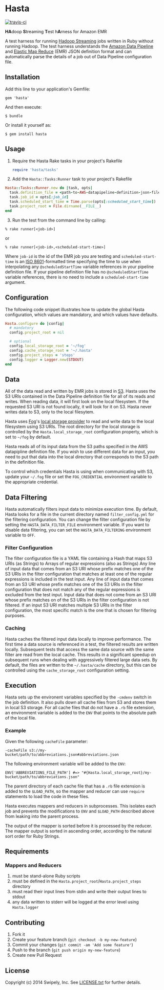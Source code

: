 # Hasta
[![travis-ci](https://travis-ci.org/swipely/hasta.png?branch=master)](https://travis-ci.org/swipely/hasta)

<b>HA</b>doop <b>S</b>treaming <b>T</b>est h<b>A</b>rness for Amazon EMR

A test harness for running [Hadoop Streaming](http://hadoop.apache.org/docs/r1.2.1/streaming.html) jobs written in Ruby without running Hadoop.
The test harness understands the [Amazon Data Pipeline](http://aws.amazon.com/datapipeline/) and [Elastic Map Reduce](http://aws.amazon.com/elasticmapreduce/) (EMR) JSON definition format and can automatically parse the details of a job out of Data Pipeline configuration file.

## Installation

Add this line to your application's Gemfile:

    gem 'hasta'

And then execute:

    $ bundle

Or install it yourself as:

    $ gem install hasta

## Usage

1. Require the Hasta Rake tasks in your project's Rakefile

   ```ruby
   require 'hasta/tasks'
   ```

2. Add the `Hasta::Tasks:Runner` task to your project's Rakefile

  ```ruby
  Hasta::Tasks::Runner.new do |task, opts|
    task.definition_file = <path-to-AWS-datapipeline-definition-json-file>
    task.job_id = opts[:job_id]
    task.scheduled_start_time = Time.parse(opts[:scheduled_start_time])
    task.project_root = File.dirname(__FILE__)
  end
```
3. Run the test from the command line by calling:

  ```
% rake runner[<job-id>]
```
  or
  ```
% rake runner[<job-id>,<scheduled-start-time>]
```
  Where `job-id` is the id of the EMR job you are testing and `scheduled-start-time` is an [ISO 8601](http://en.wikipedia.org/wiki/ISO_8601)-formatted time specifying the time to use when interpolating any `@scheduledStartTime` variable references in your pipeline definition file.
  If your pipeline definition file has no `@scheduledStartTime` variable references, there is no need to include a `scheduled-start-time` argument.

## Configuration

The following code snippet illustrates how to update the global Hasta configuration, which values are mandatory, and which values have defaults.

```ruby
Hasta.configure do |config|
  # mandatory
  config.project_root = nil

  # optional
  config.local_storage_root = '~/fog'
  config.cache_storage_root = '~/.hasta'
  config.project_steps = 'steps'
  config.logger = Logger.new(STDOUT)
end
```

## Data

All of the data read and written by EMR jobs is stored in [S3](http://aws.amazon.com/s3/).
Hasta uses the S3 URIs contained in the Data Pipeline definition file for all of its reads and writes.
When reading data, it will first look on the local filesystem.
If the requested S3 URI is not found locally, it will look for it on S3.
Hasta never writes data to S3, only to the local filesytem.

Hasta uses [Fog](http://fog.io/)'s [local storage provider](https://github.com/fog/fog/blob/master/lib/fog/local/storage.rb) to read and write data to the local filesystem using S3 URIs.
The root directory for the local storage is controlled by the `Hasta.local_storage_root` configuration property, which is set to `~/fog` by default.

Hasta reads all of its input data from the S3 paths specified in the AWS datapipline definition file.
If you wish to use different data for an input, you need to put that data into the local directory that corresponds to the S3 path in the definition file.

To control which credentials Hasta is using when communicating with S3, update your `~/.fog` file or set the `FOG_CREDENTIAL` environment variable to the appropriate credential.

## Data Filtering

Hasta automatically filters input data to minimize execution time.
By default, Hasta looks for a file in the current directory named `filter_config.yml` for the filtering configuration.
You can change the filter configuration file by setting the `HASTA_DATA_FILTER_FILE` environment variable.
If you want to disable data filtering, you can set the `HASTA_DATA_FILTERING` environment variable to `OFF`.

### Filter Configuration

The filter configuration file is a YAML file containing a Hash that maps S3 URIs (as Strings) to Arrays of regular expressions (also as Strings)
Any line of input data that comes from an S3 URI whose prefix matches one of the S3 URIs in the filter configuration that matches at least one of the regular expressions is included in the test input.
Any line of input data that comes from an S3 URI whose prefix matches one of the S3 URIs in the filter configuration that does not match any of the regular expressions is excluded from the test input.
Input data that does not come from an S3 URI whose prefix matches on of the S3 URIs in the filter configuration is not filtered.
If an input S3 URI matches multiple S3 URIs in the filter configuration, the most specific match is the one that is chosen for filtering purposes.

### Caching

Hasta caches the filtered input data locally to improve performance.
The first time a data source is referenced in a test, the filtered results are written locally.
Subsequent tests that access the same data source with the same filter are read from the local cache.
This results in a significant speedup on subsequent runs when dealing with aggressively filtered large data sets.
By default, the files are written to the `~/.hasta/cache` directory, but this can be controlled using the `cache_storage_root` configuration setting.

## Execution

Hasta sets up the environent variables specified by the `-cmdenv` switch in the job definition.
It also pulls down all cache files from S3 and stores them in local S3 storage.
For all cache files that do not have a `.rb` file extension, an environment variable is added to the `ENV` that points to the absolute path of the local file.

### Example
Given the following `cacheFile` parameter:
```
-cacheFile s3://my-bucket/path/to/abbreviations.json#abbreviations.json
```

The following environment variable will be added to the `ENV`:
```
ENV['ABBREVIATIONS_FILE_PATH'] #=> "#{Hasta.local_storage_root}/my-bucket/path/to/abbreviations.json"
```

The parent directory of each cache file that has a `.rb` file extension is added to the `$LOAD_PATH`, so the mapper and reducer can use `require` statements to load the code in these files.

Hasta executes mappers and reducers in subprocesses.
This isolates each job and prevents the modifications to `ENV` and `$LOAD_PATH` described above from leaking into the parent process.

The output of the mapper is sorted before it is processed by the reducer.
The mapper output is sorted in ascending order, according to the natural sort order for Ruby Strings.

## Requirements

### Mappers and Reducers
1. must be stand-alone Ruby scripts
2. must be defined in the `Hasta.project_root`/`Hasta.project_steps` directory
3. must read their input lines from stdin and write their output lines to stdout
4. any data written to stderr will be logged at the error level using `Hasta.logger`


## Contributing

1. Fork it
2. Create your feature branch (`git checkout -b my-new-feature`)
3. Commit your changes (`git commit -am 'Add some feature'`)
4. Push to the branch (`git push origin my-new-feature`)
5. Create new Pull Request

## License

Copyright (c) 2014 Swipely, Inc. See [LICENSE.txt](https://github.com/swipely/hasta/blob/master/LICENSE.txt) for further details.
